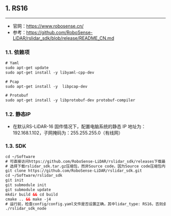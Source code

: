 ## 1. RS16
----------

* 官网：https://www.robosense.cn/
* 参考：https://github.com/RoboSense-LiDAR/rslidar_sdk/blob/release/README_CN.md

### 1.1. 依赖项
```html
# Yaml
sudo apt-get update
sudo apt-get install -y libyaml-cpp-dev

# Pcap
sudo apt-get install -y  libpcap-dev

# Protobuf
sudo apt-get install -y libprotobuf-dev protobuf-compiler
```

### 1.2. 静态IP
* 在默认RS-LiDAR-16 固件情况下，配置电脑系统的静态 IP 地址为：192.168.1.102，子网掩码为：255.255.255.0（有线网）


### 1.3. SDK
```html
cd ~/Software
# 可直接访问https://github.com/RoboSense-LiDAR/rslidar_sdk/releases下载最新版本的rslidar_sdk。
# 选择下载rslidar_sdk.tar.gz压缩包，而非Source code，因为Source code压缩包内不包含子模块rs_driver的代码。
git clone https://github.com/RoboSense-LiDAR/rslidar_sdk.git
cd ~/Software/rslidar_sdk
git init
git submodule init
git submodule update
mkdir build && cd build
cmake .. && make -j4
# 运行前，检查config/config.yaml文件是否设置正确，其中lidar_type: RS16，否则会出现ERRCODE_WRONGPKTHEADER错误。
./rslidar_sdk_node
```


